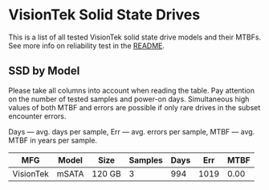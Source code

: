 VisionTek Solid State Drives
============================

This is a list of all tested VisionTek solid state drive models and their MTBFs. See
more info on reliability test in the [README](https://github.com/bsdhw/SMART).

SSD by Model
------------

Please take all columns into account when reading the table. Pay attention on the
number of tested samples and power-on days. Simultaneous high values of both MTBF
and errors are possible if only rare drives in the subset encounter errors.

Days — avg. days per sample,
Err  — avg. errors per sample,
MTBF — avg. MTBF in years per sample.

| MFG       | Model              | Size   | Samples | Days  | Err   | MTBF |
|-----------|--------------------|--------|---------|-------|-------|------|
| VisionTek | mSATA              | 120 GB | 3       | 994   | 1019  | 0.00   |
